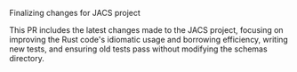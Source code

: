Finalizing changes for JACS project

This PR includes the latest changes made to the JACS project, focusing on improving the Rust code's idiomatic usage and borrowing efficiency, writing new tests, and ensuring old tests pass without modifying the schemas directory.
